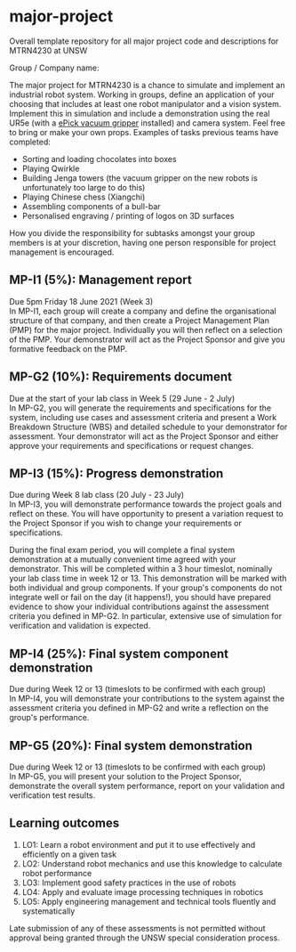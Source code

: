 # major-project
Overall template repository for all major project code and descriptions for MTRN4230 at UNSW

Group / Company name: <Insert your company name here>

The major project for MTRN4230 is a chance to simulate and implement an industrial robot system. Working in groups, define an application of your choosing that includes at least one robot manipulator and a vision system. Implement this in simulation and include a demonstration using the real UR5e (with a [ePick vacuum gripper](https://www.universal-robots.com/plus/urplus-components/handling-grippers/epick/) installed) and camera system. Feel free to bring or make your own props. Examples of tasks previous teams have completed:
 - Sorting and loading chocolates into boxes
 - Playing Qwirkle
 - Building Jenga towers (the vacuum gripper on the new robots is unfortunately too large to do this)
 - Playing Chinese chess (Xiangchi)
 - Assembling components of a bull-bar
 - Personalised engraving / printing of logos on 3D surfaces
  
How you divide the responsibility for subtasks amongst your group members is at your discretion, having one person responsible for project management is encouraged.
  
## MP-I1 (5%): Management report
Due 5pm Friday 18 June 2021 (Week 3)\
In MP-I1, each group will create a company and define the organisational structure of that company, and then create a Project Management Plan (PMP) for the major project. Individually you will then reflect on a selection of the PMP. Your demonstrator will act as the Project Sponsor and give you formative feedback on the PMP.
  
## MP-G2 (10%): Requirements document
Due at the start of your lab class in Week 5 (29 June - 2 July)\
In MP-G2, you will generate the requirements and specifications for the system, including use cases and assessment criteria and present a Work Breakdown Structure (WBS) and detailed schedule to your demonstrator for assessment. Your demonstrator will act as the Project Sponsor and either approve your requirements and specifications or request changes.
  
## MP-I3 (15%): Progress demonstration
Due during Week 8 lab class (20 July - 23 July)\
In MP-I3, you will demonstrate performance towards the project goals and reflect on these. You will have opportunity to present a variation request to the Project Sponsor if you wish to change your requirements or specifications.
  
During the final exam period, you will complete a final system demonstration at a mutually convenient time agreed with your demonstrator. This will be completed within a 3 hour timeslot, nominally your lab class time in week 12 or 13. This demonstration will be marked with both individual and group components. If your group's components do not integrate well or fail on the day (it happens!), you should have prepared evidence to show your individual contributions against the assessment criteria you defined in MP-G2. In particular, extensive use of simulation for verification and validation is expected.

## MP-I4 (25%): Final system component demonstration
Due during Week 12 or 13 (timeslots to be confirmed with each group)\
In MP-I4, you will demonstrate your contributions to the system against the assessment criteria you defined in MP-G2 and write a reflection on the group's performance.
  
## MP-G5 (20%): Final system demonstration
Due during Week 12 or 13 (timeslots to be confirmed with each group)\
In MP-G5, you will present your solution to the Project Sponsor, demonstrate the overall system performance, report on your validation and verification test results. 

## Learning outcomes
1. LO1: Learn a robot environment and put it to use effectively and efficiently on a given task
2. LO2: Understand robot mechanics and use this knowledge to calculate robot performance
3. LO3: Implement good safety practices in the use of robots
4. LO4: Apply and evaluate image processing techniques in robotics
5. LO5: Apply engineering management and technical tools fluently and systematically
  
Late submission of any of these assessments is not permitted without approval being granted through the UNSW special consideration process.











